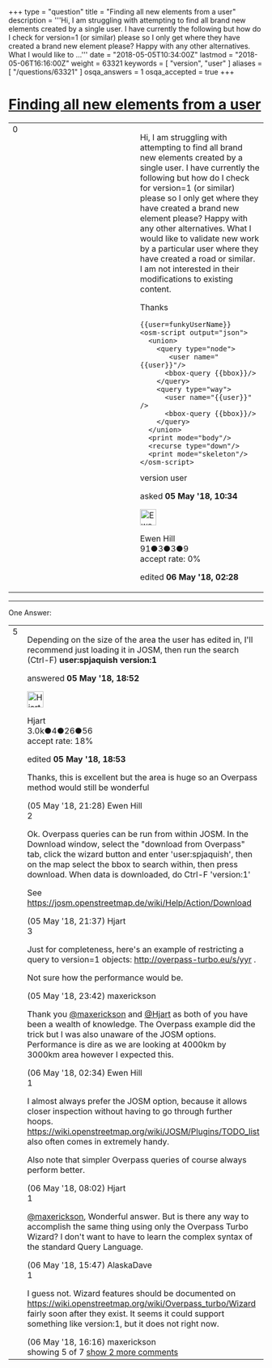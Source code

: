 +++
type = "question"
title = "Finding all new elements from a user"
description = '''Hi,  I am struggling with attempting to find all brand new elements created by a single user. I have currently the following but how do I check for version=1 (or similar) please so I only get where they have created a brand new element please? Happy with any other alternatives. What I would like to ...'''
date = "2018-05-05T10:34:00Z"
lastmod = "2018-05-06T16:16:00Z"
weight = 63321
keywords = [ "version", "user" ]
aliases = [ "/questions/63321" ]
osqa_answers = 1
osqa_accepted = true
+++

<div class="headNormal">

# [Finding all new elements from a user](/questions/63321/finding-all-new-elements-from-a-user)

</div>

<div id="main-body">

<div id="askform">

<table id="question-table" style="width:100%;">
<colgroup>
<col style="width: 50%" />
<col style="width: 50%" />
</colgroup>
<tbody>
<tr>
<td style="width: 30px; vertical-align: top"><div class="vote-buttons">
<span id="post-63321-upvote" class="ajax-command post-vote up" rel="nofollow" title="I like this post (click again to cancel)"> </span>
<div id="post-63321-score" class="post-score" title="current number of votes">
0
</div>
<span id="post-63321-downvote" class="ajax-command post-vote down" rel="nofollow" title="I dont like this post (click again to cancel)"> </span> <span id="favorite-mark" class="ajax-command favorite-mark" rel="nofollow" title="mark/unmark this question as favorite (click again to cancel)"> </span>
<div id="favorite-count" class="favorite-count">
&#10;</div>
</div></td>
<td><div id="item-right">
<div class="question-body">
<p>Hi, I am struggling with attempting to find all brand new elements created by a single user. I have currently the following but how do I check for version=1 (or similar) please so I only get where they have created a brand new element please? Happy with any other alternatives. What I would like to validate new work by a particular user where they have created a road or similar. I am not interested in their modifications to existing content.</p>
<p>Thanks</p>
<pre><code>{{user=funkyUserName}}
&lt;osm-script output=&quot;json&quot;&gt;
  &lt;union&gt;
    &lt;query type=&quot;node&quot;&gt;
       &lt;user name=&quot;{{user}}&quot;/&gt;
      &lt;bbox-query {{bbox}}/&gt;
    &lt;/query&gt;
    &lt;query type=&quot;way&quot;&gt;
      &lt;user name=&quot;{{user}}&quot;  /&gt;
      &lt;bbox-query {{bbox}}/&gt;
    &lt;/query&gt;
  &lt;/union&gt;
  &lt;print mode=&quot;body&quot;/&gt;
  &lt;recurse type=&quot;down&quot;/&gt;
  &lt;print mode=&quot;skeleton&quot;/&gt;
&lt;/osm-script&gt;</code></pre>
</div>
<div id="question-tags" class="tags-container tags">
<span class="post-tag tag-link-version" rel="tag" title="see questions tagged &#39;version&#39;">version</span> <span class="post-tag tag-link-user" rel="tag" title="see questions tagged &#39;user&#39;">user</span>
</div>
<div id="question-controls" class="post-controls">
&#10;</div>
<div class="post-update-info-container">
<div class="post-update-info post-update-info-user">
<p>asked <strong>05 May '18, 10:34</strong></p>
<img src="https://secure.gravatar.com/avatar/a8dbda930e9da736915267cbe67e5f05?s=32&amp;d=identicon&amp;r=g" class="gravatar" width="32" height="32" alt="Ewen%20Hill&#39;s gravatar image" />
<p><span>Ewen Hill</span><br />
<span class="score" title="91 reputation points">91</span><span title="3 badges"><span class="badge1">●</span><span class="badgecount">3</span></span><span title="3 badges"><span class="silver">●</span><span class="badgecount">3</span></span><span title="9 badges"><span class="bronze">●</span><span class="badgecount">9</span></span><br />
<span class="accept_rate" title="Rate of the user&#39;s accepted answers">accept rate:</span> <span title="Ewen Hill has no accepted answers">0%</span></p>
</div>
<div class="post-update-info post-update-info-edited">
<p><span> edited <strong>06 May '18, 02:28</strong> </span></p>
</div>
</div>
<div id="comments-container-63321" class="comments-container">
&#10;</div>
<div id="comment-tools-63321" class="comment-tools">
&#10;</div>
<div class="clear">
&#10;</div>
<div id="comment-63321-form-container" class="comment-form-container">
&#10;</div>
<div class="clear">
&#10;</div>
</div></td>
</tr>
</tbody>
</table>

------------------------------------------------------------------------

<div class="tabBar">

<span id="sort-top"></span>

<div class="headQuestions">

One Answer:

</div>

</div>

<span id="63329"></span>

<div id="answer-container-63329" class="answer accepted-answer">

<table style="width:100%;">
<colgroup>
<col style="width: 50%" />
<col style="width: 50%" />
</colgroup>
<tbody>
<tr>
<td style="width: 30px; vertical-align: top"><div class="vote-buttons">
<span id="post-63329-upvote" class="ajax-command post-vote up" rel="nofollow" title="I like this post (click again to cancel)"> </span>
<div id="post-63329-score" class="post-score" title="current number of votes">
5
</div>
<span id="post-63329-downvote" class="ajax-command post-vote down" rel="nofollow" title="I dont like this post (click again to cancel)"> </span> <span class="accept-answer on" rel="nofollow" title="Ewen Hill has selected this answer as the correct answer"> </span>
</div></td>
<td><div class="item-right">
<div class="answer-body">
<p>Depending on the size of the area the user has edited in, I'll recommend just loading it in JOSM, then run the search (Ctrl-F) <strong>user:spjaquish version:1</strong></p>
</div>
<div class="answer-controls post-controls">
&#10;</div>
<div class="post-update-info-container">
<div class="post-update-info post-update-info-user">
<p>answered <strong>05 May '18, 18:52</strong></p>
<img src="https://secure.gravatar.com/avatar/6edf3a421a450237beae62ba93582637?s=32&amp;d=identicon&amp;r=g" class="gravatar" width="32" height="32" alt="Hjart&#39;s gravatar image" />
<p><span>Hjart</span><br />
<span class="score" title="2961 reputation points"><span>3.0k</span></span><span title="4 badges"><span class="badge1">●</span><span class="badgecount">4</span></span><span title="26 badges"><span class="silver">●</span><span class="badgecount">26</span></span><span title="56 badges"><span class="bronze">●</span><span class="badgecount">56</span></span><br />
<span class="accept_rate" title="Rate of the user&#39;s accepted answers">accept rate:</span> <span title="Hjart has 14 accepted answers">18%</span></p>
</div>
<div class="post-update-info post-update-info-edited">
<p><span> edited <strong>05 May '18, 18:53</strong> </span></p>
</div>
</div>
<div id="comments-container-63329" class="comments-container">
<span id="63332"></span>
<div id="comment-63332" class="comment not_top_scorer">
<div id="post-63332-score" class="comment-score">
&#10;</div>
<div class="comment-text">
<p>Thanks, this is excellent but the area is huge so an Overpass method would still be wonderful</p>
</div>
<div id="comment-63332-info" class="comment-info">
<span class="comment-age">(05 May '18, 21:28)</span> <span class="comment-user userinfo">Ewen Hill</span>
</div>
</div>
<span id="63333"></span>
<div id="comment-63333" class="comment">
<div id="post-63333-score" class="comment-score">
2
</div>
<div class="comment-text">
<p>Ok. Overpass queries can be run from within JOSM. In the Download window, select the "download from Overpass" tab, click the wizard button and enter 'user:spjaquish', then on the map select the bbox to search within, then press download. When data is downloaded, do Ctrl-F 'version:1'</p>
<p>See <a href="https://josm.openstreetmap.de/wiki/Help/Action/Download">https://josm.openstreetmap.de/wiki/Help/Action/Download</a></p>
</div>
<div id="comment-63333-info" class="comment-info">
<span class="comment-age">(05 May '18, 21:37)</span> <span class="comment-user userinfo">Hjart</span>
</div>
</div>
<span id="63336"></span>
<div id="comment-63336" class="comment">
<div id="post-63336-score" class="comment-score">
3
</div>
<div class="comment-text">
<p>Just for completeness, here's an example of restricting a query to version=1 objects: <a href="http://overpass-turbo.eu/s/yyr">http://overpass-turbo.eu/s/yyr</a> .</p>
<p>Not sure how the performance would be.</p>
</div>
<div id="comment-63336-info" class="comment-info">
<span class="comment-age">(05 May '18, 23:42)</span> <span class="comment-user userinfo">maxerickson</span>
</div>
</div>
<span id="63338"></span>
<div id="comment-63338" class="comment not_top_scorer">
<div id="post-63338-score" class="comment-score">
&#10;</div>
<div class="comment-text">
<p>Thank you <a href="https://help.openstreetmap.org/users/10973/maxerickson">@maxerickson</a> and <a href="https://help.openstreetmap.org/users/3577/hjart">@Hjart</a> as both of you have been a wealth of knowledge. The Overpass example did the trick but I was also unaware of the JOSM options. Performance is dire as we are looking at 4000km by 3000km area however I expected this.</p>
</div>
<div id="comment-63338-info" class="comment-info">
<span class="comment-age">(06 May '18, 02:34)</span> <span class="comment-user userinfo">Ewen Hill</span>
</div>
</div>
<span id="63340"></span>
<div id="comment-63340" class="comment">
<div id="post-63340-score" class="comment-score">
1
</div>
<div class="comment-text">
<p>I almost always prefer the JOSM option, because it allows closer inspection without having to go through further hoops. <a href="https://wiki.openstreetmap.org/wiki/JOSM/Plugins/TODO_list">https://wiki.openstreetmap.org/wiki/JOSM/Plugins/TODO_list</a> also often comes in extremely handy.</p>
<p>Also note that simpler Overpass queries of course always perform better.</p>
</div>
<div id="comment-63340-info" class="comment-info">
<span class="comment-age">(06 May '18, 08:02)</span> <span class="comment-user userinfo">Hjart</span>
</div>
</div>
<span id="63343"></span>
<div id="comment-63343" class="comment">
<div id="post-63343-score" class="comment-score">
1
</div>
<div class="comment-text">
<p><a href="https://help.openstreetmap.org/users/10973/maxerickson">@maxerickson</a>, Wonderful answer. But is there any way to accomplish the same thing using only the Overpass Turbo Wizard? I don't want to have to learn the complex syntax of the standard Query Language.</p>
</div>
<div id="comment-63343-info" class="comment-info">
<span class="comment-age">(06 May '18, 15:47)</span> <span class="comment-user userinfo">AlaskaDave</span>
</div>
</div>
<span id="63346"></span>
<div id="comment-63346" class="comment">
<div id="post-63346-score" class="comment-score">
1
</div>
<div class="comment-text">
<p>I guess not. Wizard features should be documented on <a href="https://wiki.openstreetmap.org/wiki/Overpass_turbo/Wizard">https://wiki.openstreetmap.org/wiki/Overpass_turbo/Wizard</a> fairly soon after they exist. It seems it could support something like version:1, but it does not right now.</p>
</div>
<div id="comment-63346-info" class="comment-info">
<span class="comment-age">(06 May '18, 16:16)</span> <span class="comment-user userinfo">maxerickson</span>
</div>
</div>
</div>
<div id="comment-tools-63329" class="comment-tools">
<span class="comments-showing"> showing 5 of 7 </span> <a href="#" class="show-all-comments-link">show 2 more comments</a>
</div>
<div class="clear">
&#10;</div>
<div id="comment-63329-form-container" class="comment-form-container">
&#10;</div>
<div class="clear">
&#10;</div>
</div></td>
</tr>
</tbody>
</table>

</div>

<div class="paginator-container-left">

</div>

</div>

</div>

